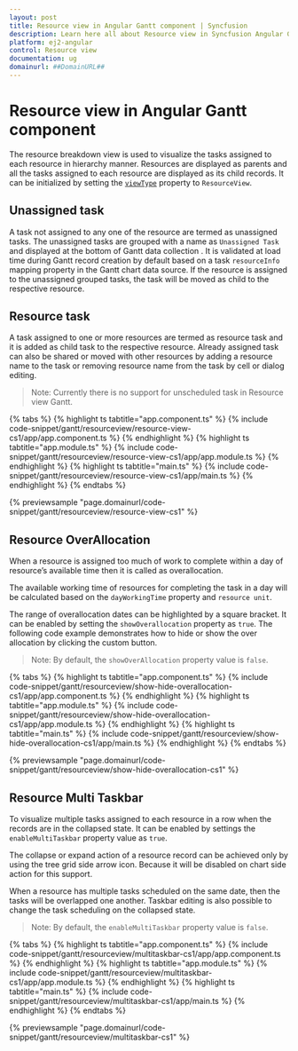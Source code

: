 ```yaml
---
layout: post
title: Resource view in Angular Gantt component | Syncfusion
description: Learn here all about Resource view in Syncfusion Angular Gantt component of Syncfusion Essential JS 2 and more.
platform: ej2-angular
control: Resource view 
documentation: ug
domainurl: ##DomainURL##
---
```


# Resource view in Angular Gantt component

The resource breakdown view is used to visualize the tasks assigned to each resource in hierarchy manner. Resources are displayed as parents and all the tasks assigned to each resource are displayed as its child records. It can be initialized by setting the [`viewType`](https://ej2.syncfusion.com/angular/documentation/api/gantt/#viewtype) property to `ResourceView`.

## Unassigned task

A task not assigned to any one of the resource are termed as unassigned tasks. The unassigned tasks are grouped with a name as `Unassigned Task` and displayed at the bottom of Gantt data collection . It is validated at load time during Gantt record creation by default based on a task `resourceInfo` mapping property in the Gantt chart data source. If the resource is assigned to the unassigned grouped tasks, the task will be moved as child to the respective resource.

## Resource task

A task assigned to one or more resources are termed as resource task and it is added as child task to the respective resource. Already assigned task can also be shared or moved with other resources by adding a resource name to the task or removing resource name from the task by cell or dialog editing.

>Note: Currently there is no support for unscheduled task in Resource view Gantt.

{% tabs %}
{% highlight ts tabtitle="app.component.ts" %}
{% include code-snippet/gantt/resourceview/resource-view-cs1/app/app.component.ts %}
{% endhighlight %}
{% highlight ts tabtitle="app.module.ts" %}
{% include code-snippet/gantt/resourceview/resource-view-cs1/app/app.module.ts %}
{% endhighlight %}
{% highlight ts tabtitle="main.ts" %}
{% include code-snippet/gantt/resourceview/resource-view-cs1/app/main.ts %}
{% endhighlight %}
{% endtabs %}
  
{% previewsample "page.domainurl/code-snippet/gantt/resourceview/resource-view-cs1" %}

## Resource OverAllocation

When a resource is assigned too much of work to complete within a day of resource’s available time then it is called as overallocation.

The available working time of resources for completing the task in a day will be calculated based on the `dayWorkingTime` property and `resource unit`.

The range of overallocation dates can be highlighted by a square bracket. It can be enabled by setting the `showOverallocation` property as `true`. The following code example demonstrates how to hide or show the over allocation by clicking the custom button.

>Note: By default, the `showOverAllocation` property value is `false`.

{% tabs %}
{% highlight ts tabtitle="app.component.ts" %}
{% include code-snippet/gantt/resourceview/show-hide-overallocation-cs1/app/app.component.ts %}
{% endhighlight %}
{% highlight ts tabtitle="app.module.ts" %}
{% include code-snippet/gantt/resourceview/show-hide-overallocation-cs1/app/app.module.ts %}
{% endhighlight %}
{% highlight ts tabtitle="main.ts" %}
{% include code-snippet/gantt/resourceview/show-hide-overallocation-cs1/app/main.ts %}
{% endhighlight %}
{% endtabs %}
  
{% previewsample "page.domainurl/code-snippet/gantt/resourceview/show-hide-overallocation-cs1" %}

## Resource Multi Taskbar

To visualize multiple tasks assigned to each resource in a row when the records are in the collapsed state. It can be enabled by settings the `enableMultiTaskbar` property value as `true`.

The collapse or expand action of a resource record can be achieved only by using the tree grid side arrow icon. Because it will be disabled on chart side action for this support.

When a resource has multiple tasks scheduled on the same date, then the tasks will be overlapped one another. Taskbar editing is also possible to change the task scheduling on the collapsed state.

>Note: By default, the `enableMultiTaskbar` property value is `false`.

{% tabs %}
{% highlight ts tabtitle="app.component.ts" %}
{% include code-snippet/gantt/resourceview/multitaskbar-cs1/app/app.component.ts %}
{% endhighlight %}
{% highlight ts tabtitle="app.module.ts" %}
{% include code-snippet/gantt/resourceview/multitaskbar-cs1/app/app.module.ts %}
{% endhighlight %}
{% highlight ts tabtitle="main.ts" %}
{% include code-snippet/gantt/resourceview/multitaskbar-cs1/app/main.ts %}
{% endhighlight %}
{% endtabs %}
  
{% previewsample "page.domainurl/code-snippet/gantt/resourceview/multitaskbar-cs1" %}